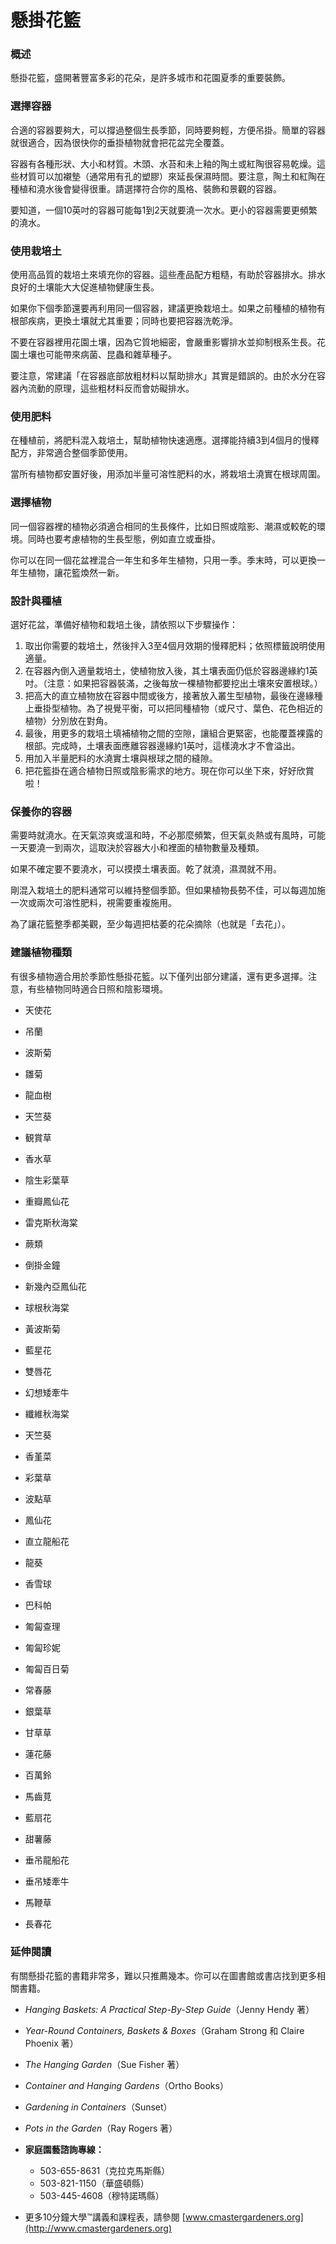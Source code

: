# 懸掛花籃

### 概述

懸掛花籃，盛開著豐富多彩的花朵，是許多城市和花園夏季的重要裝飾。

### 選擇容器

合適的容器要夠大，可以撐過整個生長季節，同時要夠輕，方便吊掛。簡單的容器就很適合，因為很快你的垂掛植物就會把花盆完全覆蓋。

容器有各種形狀、大小和材質。木頭、水苔和未上釉的陶土或紅陶很容易乾燥。這些材質可以加襯墊（通常用有孔的塑膠）來延長保濕時間。要注意，陶土和紅陶在種植和澆水後會變得很重。請選擇符合你的風格、裝飾和景觀的容器。

要知道，一個10英吋的容器可能每1到2天就要澆一次水。更小的容器需要更頻繁的澆水。

### 使用栽培土

使用高品質的栽培土來填充你的容器。這些產品配方粗糙，有助於容器排水。排水良好的土壤能大大促進植物健康生長。

如果你下個季節還要再利用同一個容器，建議更換栽培土。如果之前種植的植物有根部疾病，更換土壤就尤其重要；同時也要把容器洗乾淨。

不要在容器裡用花園土壤，因為它質地細密，會嚴重影響排水並抑制根系生長。花園土壤也可能帶來病菌、昆蟲和雜草種子。

要注意，常建議「在容器底部放粗材料以幫助排水」其實是錯誤的。由於水分在容器內流動的原理，這些粗材料反而會妨礙排水。

### 使用肥料

在種植前，將肥料混入栽培土，幫助植物快速適應。選擇能持續3到4個月的慢釋配方，非常適合整個季節使用。

當所有植物都安置好後，用添加半量可溶性肥料的水，將栽培土澆實在根球周圍。

### 選擇植物

同一個容器裡的植物必須適合相同的生長條件，比如日照或陰影、潮濕或較乾的環境。同時也要考慮植物的生長型態，例如直立或垂掛。

你可以在同一個花盆裡混合一年生和多年生植物，只用一季。季末時，可以更換一年生植物，讓花籃煥然一新。

### 設計與種植

選好花盆，準備好植物和栽培土後，請依照以下步驟操作：

1. 取出你需要的栽培土，然後拌入3至4個月效期的慢釋肥料；依照標籤說明使用適量。
2. 在容器內倒入適量栽培土，使植物放入後，其土壤表面仍低於容器邊緣約1英吋。（注意：如果把容器裝滿，之後每放一棵植物都要挖出土壤來安置根球。）
3. 把高大的直立植物放在容器中間或後方，接著放入叢生型植物，最後在邊緣種上垂掛型植物。為了視覺平衡，可以把同種植物（或尺寸、葉色、花色相近的植物）分別放在對角。
4. 最後，用更多的栽培土填補植物之間的空隙，讓組合更緊密，也能覆蓋裸露的根部。完成時，土壤表面應離容器邊緣約1英吋，這樣澆水才不會溢出。
5. 用加入半量肥料的水澆實土壤與根球之間的縫隙。
6. 把花籃掛在適合植物日照或陰影需求的地方。現在你可以坐下來，好好欣賞啦！

### 保養你的容器

需要時就澆水。在天氣涼爽或溫和時，不必那麼頻繁，但天氣炎熱或有風時，可能一天要澆一到兩次，這取決於容器大小和裡面的植物數量及種類。

如果不確定要不要澆水，可以摸摸土壤表面。乾了就澆，濕潤就不用。

剛混入栽培土的肥料通常可以維持整個季節。但如果植物長勢不佳，可以每週加施一次或兩次可溶性肥料，視需要重複施用。

為了讓花籃整季都美觀，至少每週把枯萎的花朵摘除（也就是「去花」）。

### 建議植物種類

有很多植物適合用於季節性懸掛花籃。以下僅列出部分建議，還有更多選擇。注意，有些植物同時適合日照和陰影環境。


- 天使花
- 吊蘭
- 波斯菊
- 雛菊
- 龍血樹
- 天竺葵
- 観賞草


- 香水草
- 陰生彩葉草
- 重瓣鳳仙花
- 雷克斯秋海棠
- 蕨類
- 倒掛金鐘
- 新幾內亞鳳仙花
- 球根秋海棠


- 黃波斯菊
- 藍星花
- 雙唇花
- 幻想矮牽牛
- 纖維秋海棠


- 天竺葵
- 香堇菜
- 彩葉草
- 波點草
- 鳳仙花
- 直立龍船花


- 龍葵
- 香雪球
- 巴科帕
- 匍匐查理
- 匍匐珍妮
- 匍匐百日菊
- 常春藤
- 銀葉草
- 甘草草


- 蓮花藤
- 百萬鈴
- 馬齒莧
- 藍扇花
- 甜薯藤
- 垂吊龍船花
- 垂吊矮牽牛
- 馬鞭草
- 長春花

### 延伸閱讀

有關懸掛花籃的書籍非常多，難以只推薦幾本。你可以在圖書館或書店找到更多相關書籍。

- *Hanging Baskets: A Practical Step-By-Step Guide*（Jenny Hendy 著）
- *Year-Round Containers, Baskets & Boxes*（Graham Strong 和 Claire Phoenix 著）
- *The Hanging Garden*（Sue Fisher 著）
- *Container and Hanging Gardens*（Ortho Books）
- *Gardening in Containers*（Sunset）
- *Pots in the Garden*（Ray Rogers 著）


- **家庭園藝諮詢專線：**
  - 503-655-8631（克拉克馬斯縣）
  - 503-821-1150（華盛頓縣）
  - 503-445-4608（穆特諾瑪縣）
- 更多10分鐘大學™講義和課程表，請參閱 [www.cmastergardeners.org](http://www.cmastergardeners.org)
